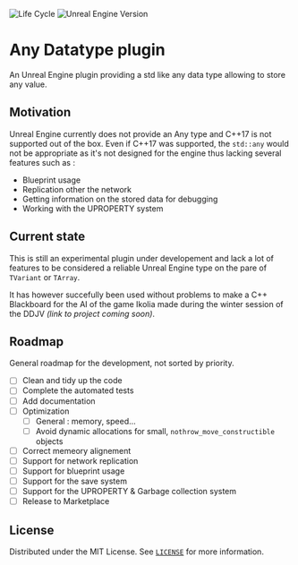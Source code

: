 <!--
 _____________
< Hello there >
 -------------
  (\__/)||
_ (•ㅅ•)||
 \/o   \っ
-->

![Life Cycle](https://img.shields.io/badge/Life%20Cycle-Experimental-red)
![Unreal Engine Version](https://img.shields.io/badge/Unreal%20Engine%20Version-4.27-brightgreen)

# Any Datatype plugin
An Unreal Engine plugin providing a std like any data type allowing to store any value.

## Motivation
Unreal Engine currently does not provide an Any type and C++17 is not supported out of the box.
Even if C++17 was supported, the `std::any` would not be appropriate as it's not designed for the engine thus lacking several features such as :
- Blueprint usage
- Replication other the network
- Getting information on the stored data for debugging
- Working with the UPROPERTY system

## Current state
This is still an experimental plugin under developement and lack a lot of features to
be considered a reliable Unreal Engine type on the pare of `TVariant` or `TArray`.

It has however succefully been used without problems to make a C++ Blackboard for the AI
of the game Ikolia made during the winter session of the DDJV _(link to project coming soon)_.

## Roadmap
General roadmap for the development, not sorted by priority.

- [ ] Clean and tidy up the code
- [ ] Complete the automated tests
- [ ] Add documentation
- [ ] Optimization
    - [ ] General : memory, speed...
    - [ ] Avoid dynamic allocations for small, `nothrow_move_constructible` objects
- [ ] Correct memeory alignement
- [ ] Support for network replication
- [ ] Support for blueprint usage
- [ ] Support for the save system
- [ ] Support for the UPROPERTY & Garbage collection system
- [ ] Release to Marketplace

## License

Distributed under the MIT License. See [`LICENSE`](LICENSE) for more information.
